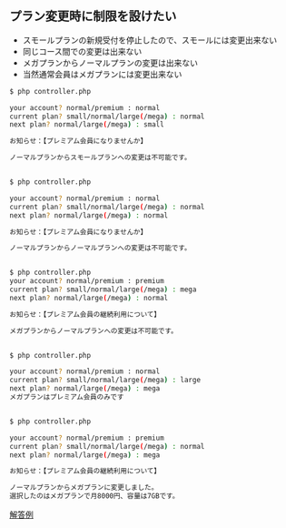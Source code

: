 ## プラン変更時に制限を設けたい
+ スモールプランの新規受付を停止したので、スモールには変更出来ない
+ 同じコース間での変更は出来ない
+ メガプランからノーマルプランの変更は出来ない
+ 当然通常会員はメガプランには変更出来ない

```Bash
$ php controller.php 

your account? normal/premium : normal
current plan? small/normal/large(/mega) : normal
next plan? normal/large(/mega) : small

お知らせ：【プレミアム会員になりませんか】

ノーマルプランからスモールプランへの変更は不可能です。


$ php controller.php

your account? normal/premium : normal
current plan? small/normal/large(/mega) : normal
next plan? normal/large(/mega) : normal

お知らせ：【プレミアム会員になりませんか】

ノーマルプランからノーマルプランへの変更は不可能です。


$ php controller.php
your account? normal/premium : premium
current plan? small/normal/large(/mega) : mega
next plan? normal/large(/mega) : normal

お知らせ：【プレミアム会員の継続利用について】

メガプランからノーマルプランへの変更は不可能です。


$ php controller.php

your account? normal/premium : normal
current plan? small/normal/large(/mega) : large
next plan? normal/large(/mega) : mega
メガプランはプレミアム会員のみです


$ php controller.php

your account? normal/premium : premium
current plan? small/normal/large(/mega) : normal
next plan? normal/large(/mega) : mega

お知らせ：【プレミアム会員の継続利用について】

ノーマルプランからメガプランに変更しました。
選択したのはメガプランで月8000円、容量は7GBです。
```
  
[解答例](https://github.com/tenshiPure/php/tree/13a9e87f978157455fbd79058ec6b743e7422d21)
